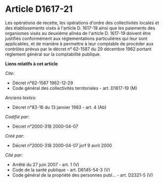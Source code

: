 # Article D1617-21

Les opérations de recette, les opérations d'ordre des collectivités locales et des établissements visés à l'article D.
1617-19 ainsi que les paiements des organismes visés au deuxième alinéa de l'article D. 1617-19 doivent être justifiés
conformément aux réglementations particulières qui leur sont applicables, et de manière à permettre à leur comptable de
procéder aux contrôles prévus par le décret n° 62-1587 du 29 décembre 1962 portant règlement général sur la comptabilité
publique.

**Liens relatifs à cet article**

_Cite_:

  - Décret n°62-1587 1962-12-29
  - Code général des collectivités territoriales - art. D1617-19 (M)

_Anciens textes_:

  - Décret n°83-16 du 13 janvier 1983 - art. 4 (Ab)

_Codifié par_:

  - Décret n°2000-318 2000-04-07

_Créé par_:

  - Décret n°2000-318 2000-04-07 jorf 9 avril 2000

_Cité par_:

  - Arrêté du 27 juin 2007 - art. 1 (V)
  - Code de la santé publique - art. D6145-54-3 (V)
  - Code général de la propriété des personnes publ... - art. D2321-5 (V)
